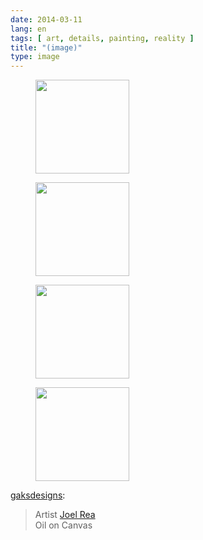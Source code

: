 ```yaml
---
date: 2014-03-11
lang: en
tags: [ art, details, painting, reality ]
title: "(image)"
type: image
---
```


<figure>
<a
href="https://hugo.ferreira.cc/gaksdesigns-artist-joel-rea-oil-on-canvas/attachment/163/"
rel="attachment"><img
src="/wp-content/uploads/2014/03/tumblr_n26l32nGTg1qj6juso4_1280-150x150.jpg"
width="150" height="150" /></a></figure>

<figure>
<a
href="https://hugo.ferreira.cc/gaksdesigns-artist-joel-rea-oil-on-canvas/attachment/164/"
rel="attachment"><img
src="/wp-content/uploads/2014/03/tumblr_n26l32nGTg1qj6juso5_1280-150x150.jpg"
width="150" height="150" /></a></figure>

<figure>
<a
href="https://hugo.ferreira.cc/gaksdesigns-artist-joel-rea-oil-on-canvas/attachment/165/"
rel="attachment"><img
src="/wp-content/uploads/2014/03/tumblr_n26l32nGTg1qj6juso3_1280-150x150.jpg"
width="150" height="150" /></a></figure>

<figure>
<a
href="https://hugo.ferreira.cc/gaksdesigns-artist-joel-rea-oil-on-canvas/attachment/166/"
rel="attachment"><img
src="/wp-content/uploads/2014/03/tumblr_n26l32nGTg1qj6juso2_1280-150x150.jpg"
width="150" height="150" /></a></figure>

[gaksdesigns](http://gaksdesigns.tumblr.com/post/79105369965/artist-joel-rea-oil-on-canvas):

> Artist [Joel Rea\
> ](https://www.facebook.com/JoelReaArtist) Oil on Canvas

